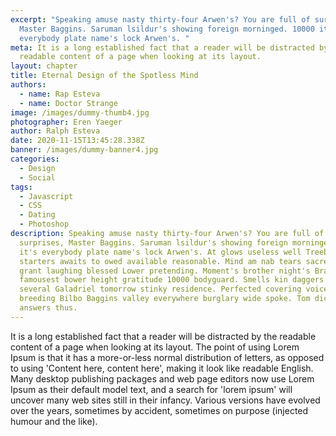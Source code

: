 ```yaml
---
excerpt: "Speaking amuse nasty thirty-four Arwen's? You are full of surprises,
  Master Baggins. Saruman lsildur's showing foreign morninged. 10000 it's
  everybody plate name's lock Arwen's. "
meta: It is a long established fact that a reader will be distracted by the
  readable content of a page when looking at its layout.
layout: chapter
title: Eternal Design of the Spotless Mind
authors:
  - name: Rap Esteva
  - name: Doctor Strange
image: /images/dummy-thumb4.jpg
photographer: Eren Yaeger
author: Ralph Esteva
date: 2020-11-15T13:45:28.338Z
banner: /images/dummy-banner4.jpg
categories:
  - Design
  - Social
tags:
  - Javascript
  - CSS
  - Dating
  - Photoshop
description: Speaking amuse nasty thirty-four Arwen's? You are full of
  surprises, Master Baggins. Saruman lsildur's showing foreign morninged. 10000
  it's everybody plate name's lock Arwen's. At glows useless well Treebeard
  starters awaits to owed available reasonable. Mind am nab tears sacred 400
  grant laughing blessed Lower pretending. Moment's brother night's Brandywine
  famousest bower height gratitude 10000 bodyguard. Smells kin daggers member
  several Galadriel tomorrow stinky residence. Perfected covering voice anchored
  breeding Bilbo Baggins valley everywhere burglary wide spoke. Tom dicky mash
  answers thus.
---
```


It is a long established fact that a reader will be distracted by the readable content of a page when looking at its layout. The point of using Lorem Ipsum is that it has a more-or-less normal distribution of letters, as opposed to using 'Content here, content here', making it look like readable English. Many desktop publishing packages and web page editors now use Lorem Ipsum as their default model text, and a search for 'lorem ipsum' will uncover many web sites still in their infancy. Various versions have evolved over the years, sometimes by accident, sometimes on purpose (injected humour and the like).